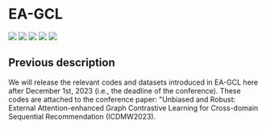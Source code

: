 # EA-GCL

<p align="left">
  <img src='https://img.shields.io/badge/python-3.6+-blue'>
  <img src='https://img.shields.io/badge/Tensorflow-1.12+-blue'>
  <img src='https://img.shields.io/badge/NumPy-1.16-brightgreen'>
  <img src='https://img.shields.io/badge/pandas-0.22.0-brightgreen'>
  <img src='https://img.shields.io/badge/scipy-1.5.3-brightgreen'>
</p> 

## **Previous description** 
We will release the relevant codes and datasets introduced in EA-GCL here after December 1st, 2023 (i.e., the deadline of the conference). These codes are attached to the conference paper: "Unbiased and Robust: External Attention-enhanced Graph Contrastive Learning for Cross-domain Sequential Recommendation (ICDMW2023).
